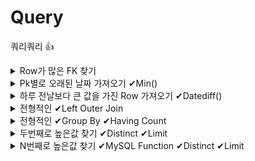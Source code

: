 # Query 
쿼리쿼리 👍

<details>
<summary>Row가 많은 FK 찾기</summary>

![](.README_images/76a58505.png)
```sql
SELECT 
    customer_number
FROM 
    Orders
GROUP BY customer_number
ORDER BY COUNT(*) DESC 
LIMIT 1
```
</details>


<details>
<summary>Pk별로 오래된 날짜 가져오기 ✔Min()</summary>

![](.README_images/925529ff.png)
```sql
SELECT 
    player_id, MIN(event_date) AS first_login
FROM
    Activity
GROUP BY player_id
```
</details>


<details>
<summary>하루 전날보다 큰 값을 가진 Row 가져오기 ✔Datediff()</summary>

![](.README_images/f0b79eb0.png)
```sql
SELECT
    id
FROM 
    Weather W1, Weather W2
WHERE 
    DATE_DIFF(W2.recordDate, W1.recordDate) == 1
    AND W2.temperature > W1.temperature 
```
</details>

<details>
<summary>전형적인 ✔Left Outer Join</summary>

![](.README_images/0ff3e2c2.png)
```sql
SELECT
    name AS Customers
FROM
    Customers C LEFT JOIN Orders O 
        ON C.id = O.customerId
WHERE O.id = null
```
</details>

<details>
<summary>전형적인 ✔Group By ✔Having Count</summary>

![](.README_images/2b31cb86.png)
```sql
SELECT 
    class
FROM 
     Courses
GROUP BY class having count(*) >= 5
```
</details>


<details>
<summary>두번째로 높은값 찾기 ✔Distinct ✔Limit</summary>

![](.README_images/dfe5f50e.png)
```sql
SELECT 
   IFNULL(
        (SELECT DISTINCT salary FROM Employee ORDER BY salary desc LIMIT 1, 1)
        , null
   ) as SecondHighestSalary 
```
</details>


<details>
<summary>N번째로 높은값 찾기 ✔MySQL Function ✔Distinct ✔Limit</summary>

![](.README_images/3372926b.png)
![](.README_images/2c1ebf17.png)
```sql
CREATE FUNCTION getNthHighestSalary(N INT) RETURNS INT
BEGIN

DECLARE M INT;
SET M=N-1;

  RETURN (
      # Write your MySQL query statement below.
      SELECT IFNULL(
        (SELECT DISTINCT salary FROM Employee ORDER BY salary DESC LIMIT M, 1)
        , null
      )
  );
END
```
</details>
